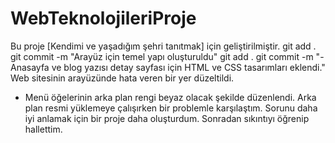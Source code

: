 # WebTeknolojileriProje
Bu proje [Kendimi ve yaşadığım şehri tanıtmak] için geliştirilmiştir.
git add .
git commit -m "Arayüz için temel yapı oluşturuldu"
git add .
git commit -m 
"- Anasayfa ve blog yazısı detay sayfası için HTML ve CSS tasarımları eklendi."
Web sitesinin arayüzünde hata veren bir yer düzeltildi.
- Menü öğelerinin arka plan rengi beyaz olacak şekilde düzenlendi.
Arka plan resmi yüklemeye çalışırken bir problemle karşılaştım. Sorunu daha iyi anlamak için bir proje daha oluşturdum. Sonradan sıkıntıyı öğrenip hallettim.
